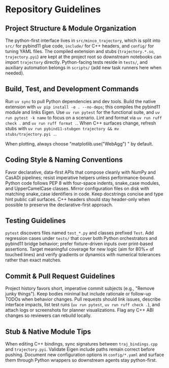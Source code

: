 # Repository Guidelines

## Project Structure & Module Organization
The python-first interface lives in `src/minco_trajectory`, which is split into `src/` for pybind11 glue code, `include/` for C++ headers, and `config/` for tuning YAML files. The compiled extension and stubs (`trajectory.*.so`, `trajectory.pyi`) are kept at the project root so downstream notebooks can import `trajectory` directly. Python-facing tests reside in `tests/`, and auxiliary automation belongs in `scripts/` (add new task runners here when needed).

## Build, Test, and Development Commands
Run `uv sync` to pull Python dependencies and dev tools. Build the native extension with `uv pip install -e . --no-deps`; this compiles the pybind11 module and links Eigen. Use `uv run pytest` for the functional suite, and `uv run pytest -k name` to focus on a scenario. Lint and format via `uv run ruff check .` and `uv run ruff format .`. When C++ surfaces change, refresh stubs with `uv run pybind11-stubgen trajectory && mv stubs/trajectory.pyi .`.

When plotting, always choose "matplotlib.use("WebAgg")  " by default.

## Coding Style & Naming Conventions
Favor declarative, data-first APIs that compose cleanly with NumPy and CasADi pipelines; resist imperative helpers unless performance-bound. Python code follows PEP 8 with four-space indents, snake_case modules, and UpperCamelCase classes. Mirror configuration files on disk with matching snake_case identifiers in code. Keep docstrings concise and type hint public call surfaces. C++ headers should stay header-only when possible to preserve the declarative-first approach.

## Testing Guidelines
`pytest` discovers files named `test_*.py` and classes prefixed `Test`. Add regression cases under `tests/` that cover both Python orchestrators and pybind11 bridge behavior; prefer fixture-driven inputs over print-based assertions. Target meaningful coverage for new logic (aim for 80%+ of touched lines) and verify gradients or dynamics with numerical tolerances rather than exact matches.

## Commit & Pull Request Guidelines
Project history favors short, imperative commit subjects (e.g., "Remove junky things"). Keep bodies minimal but include rationale or follow-up TODOs when behavior changes. Pull requests should link issues, describe interface impacts, list test runs (`uv run pytest`, `uv run ruff check .`), and attach logs or screenshots for planner visualizations. Flag any C++ ABI changes so reviewers can rebuild locally.

## Stub & Native Module Tips
When editing C++ bindings, sync signatures between `traj_bindings.cpp` and `trajectory.pyi`. Validate Eigen include paths remain correct before pushing. Document new configuration options in `config/*.yaml` and surface them through Python wrappers so downstream agents stay python-first.
